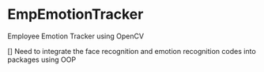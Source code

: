 # EmpEmotionTracker
Employee Emotion Tracker using OpenCV


[] Need to integrate the face recognition and emotion recognition codes into packages using OOP
